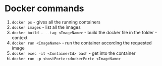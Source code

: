 # Docker commands

1. `docker ps` - gives all the running containers
2. `docker images` - list all the images
3. `docker build . --tag <ImageName>` - build the docker file in the folder - context
4. `docker run <ImageName>` - run the container according the requested image
5. `docker exec -it <ContainerId> bash` - get into the container
6. `docker run -p <hostPort>:<dockerPort> <ImageName>`